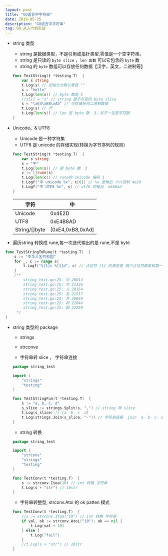 ```yaml
---
layout: post
title: "GO语言中字符串"
date: 2019-05-25
description: "GO语言中字符串"
tag: GO 从入门到实战
--- 
```


* string 类型
    * string 是数据类型，不是引用或指针类型,零值是一个空字符串。
    * string 是只读的 `byte slice` ，`len 函数` 可以它包含的 `byte` 数
    * string 的 `byte` 数组可以存放任何数据【汉字，英文，二进制等】

    ```go
    func TestString(t *testing.T)  {
    	var s string
    	t.Log(s) // 初始化为默认零值 ""
    	s = "hello"
    	t.Log(len(s)) // byte 数是 5
    	//s[1] = "s" // string 是不可变的 byte slice
    	s = "\xE4\xB8\xA5" // 可存储任何二进制数据
    	t.Log(s) // 严
    	t.Log(len(s)) // len 是 byte 数  3，并不一定是字符数
	}
    ```
    
* Unicode。& UTF8
    * Unicode 是一种字符集
    * UTF8 是 unicode 的存储实现(转换为字节序列的规则)

    ```go
    func TestString(t *testing.T)  {
    	var s string
    	s = "中"
    	t.Log(len(s)) // 是 byte 数  3
    	c := []rune(s)
    	t.Log(len(c)) // rune的 unicode 编码 1
    	t.Logf("中 unicode %x", c[0]) // %x 是输出 十六进制 4e2d
    	t.Logf("中 UTF8 %x", s) // utf8 的输出  e4b8ad
    }
    ```

     字符 | 中 |
    | --- | --- |
    | Unicode | 0x4E2D | 
    | UTF8 | 0xE4B8AD | 
    | String/[]byte | [0xE4,0xB8,0xAd] | 



* 遍历string 转换成 rune,每一次迭代输出的是 rune,不是 byte

```go
func TestStringToRune(t *testing.T)  {
	s := "中华人名共和国"
	for _, c := range s{
		t.Logf("%[1]c %[1]d", c) // 占位符 [1] 的意思是 两个占位符都是和第一个参数对应
	}
	/**
		string_test.go:25: 中 20013
	    string_test.go:25: 华 21326
	    string_test.go:25: 人 20154
	    string_test.go:25: 名 21517
	    string_test.go:25: 共 20849
	    string_test.go:25: 和 21644
	    string_test.go:25: 国 22269
	 */
}
```


* string 类型的 package 
    * strings
    * strconve
    
    * 字符串转 slice ， 字符串连接
    
    ```go
    package string_test

    import (
    	"strings"
    	"testing"
    )
    
    func TestStringFun(t *testing.T)  {
    	s := "a, b, c, d"
    	s_slice := strings.Split(s, ",") // string 转 slice
    	t.Log(s_slice) // [a  b  c  d]
    	t.Log(strings.Join(s_slice, "-")) // 字符串连接  join  a- b- c- d
    }
    ```
    
    * string 转换

    ```go
    package string_test

    import (
    	"strconv"
    	"strings"
    	"testing"
    )
    
    func TestConv(t *testing.T)  {
    	s := strconv.Itoa(10) // int 转换 字符串
    	t.Log(s + "str") // 10str
    }
    ```
    
    * 字符串转整型, strconv.Atoi 的 ok patten 模式

    ```go
    func TestConv(t *testing.T)  {
    	//s := strconv.Itoa("10") // int 转换 字符串
    	if val, ok := strconv.Atoi("10"); ok == nil {
    		t.Log(val + 10)
    	} else {
    		t.Log("fail")
    	}
    	//t.Log(s + "str") // 10str
    }
    ```


    
    


